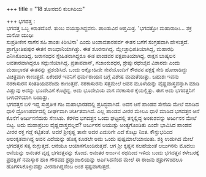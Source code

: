 +++
title = "18 ತೋರದಲಿ ಕುಲಗಿರಿಯ"

+++
ಭಗದತ್ತ :   
ಭಗದತ್ತ ಒಬ್ಬ ಕಿರಾತದೊರೆ. ತುಂಬ ವಯಸ್ಸಾಗಿದ್ದವನು. ಪಾಂಡುವಿನ ಆಪ್ತಮಿತ್ರ. 'ಭಗದತ್ತೋ ಮಹಾರಾಜಃ... ಶಕ್ರ ಮನೋ ಯುಧಿಃ  
ಸುಪ್ರತೀಕೇನ ನಾಗೆನ ಸಹಿ ಶಾಂತಃ ಕಿರೀಟಿನಾ' ಎಂದು ಅಂಶಾವತಾರಪರ್ವ ಈತನ ಬಗೆಗೆ ಸಂಗ್ರಹವಾಗಿ ಹೇಳುತ್ತದೆ. ಪ್ರಾಗ್ಜೋತಿಷಪುರ ಈತನ ರಾಜಧಾನಿಯಾಗಿತ್ತು. ಈತ ಶೂರನಾಗಿದ್ದ. ಮ್ಲೇಚ್ಛಾಧಿಪತಿಯಾಗಿದ್ದ, ಮಹಾರಥಿ ಎನಿಸಿಕೊಂಡಿದ್ದ. ಜರಾಸಂಧನ ಸ್ನೇಹಿತನಾಗಿದ್ದರೂ ಈತ ಪಾಂಡವರ ಪಕ್ಷಪಾತಿಯಾಗಿದ್ದ. ರಾಕ್ಷಸ ಬಾಷ್ಕಲನ ಅವತಾರವಾಗಿದ್ದರೂ ಸದ್ಗುಣಿಯಾಗಿದ್ದ. ಪ್ರತಾಪವಾನ್, ಗಜಾಂಕುಶಧರ, ಶ್ರೇಷ್ಠಃ ರಥೇಚೈವ ವಿಶಾರದಃ ಎಂದು ಮಹಾಭಾರತ ಈತನನ್ನು ಪ್ರಶಂಶಿಸಿದೆ. ಒಂದು ಅಕ್ಷೋಹಿಣೀ ಸೇನೆಯೊಂದಿಗೆ ಕೌರವನ ಪಕ್ಷಕ್ಕೆ ಸೇರಿ ಹೋರಾಡಿದ್ದು ವಿಚಿತ್ರವಾಗಿ ಕಾಣುತ್ತದೆ. ಏಕೆಂದರೆ ಇವನಿಗೆ ಧರ್ಮರಾಯನ ಬಗ್ಗೆ ವಿಶೇಷ ಮಮತೆಯಿತ್ತು. ಬಹುಶಃ ಇವನು ನರಕಾಸುರನ ಸಂತತಿಯವನೆಂದು ಕಾಣುತ್ತದೆ. ನರಕಾಸುರನು ಸತ್ತಮೇಲೆ ಅವನ ಮೂಳೆಯನ್ನು ವೈಷ್ಣವಾಸ್ತ್ರವನ್ನಾಗಿ ಮಾಡಿ ವಿಷ್ಣುವು ಅದನ್ನು ಭೂದೇವಿಗೆ ಕೊಟ್ಟಿದ್ದ. ಅದು ಭೂದೇವಿಯ ಮಗ ನರಕಾಸುರ ಕೈಯಲ್ಲಿತ್ತು. ಈಗ ಅದು ಭಗದತ್ತನಿಗೆ ಬಳುವಳಿಯಾಗಿ ಬಂದಿತ್ತು.   
ಭಗದತ್ತನ ಬಳಿ ಇದ್ದ ಸುಪ್ರತೀಕ ಗಜ ಮಹಾಭಾರತದಲ್ಲಿ ಪ್ರಸಿದ್ಧವಾಗಿದೆ. ಅವನ ಆನೆ ಪಾಂಡವ ಸೇನೆಯ ಮೇಲೆ ಮಾಡಿದ ಧಾಳಿ ದ್ರೋಣಪರ್ವದಲ್ಲಿ ದೀರ್ಘವಾಗಿ ಚರ್ಚಿತವಾಗಿದೆ. ಎಲ್ಲ ಪಾಂಡವ  ವೀರರ ಮೇಲೂ ಧಾಳಿ ಮಾಡಿದ ಭಗದತ್ತನ ಆನೆ ಕೊನೆಗೆ ಅರ್ಜುನನೆದುರು ಸೆಣಸಿತು. ಕೆರಳಿದ ಭಗದತ್ತನ ಒಂದು ಘಟ್ಟದಲ್ಲಿ ತನ್ನಲ್ಲಿದ್ದ ಅಂಕುಶವನ್ನು ಅರ್ಜುನನ ಮೇಲೆ ಬಿಟ್ಟ. ಅದು ಮಹಾಪ್ರಬಲ ವೈಷ್ಣವಾಸ್ತ್ರವಲ್ಲವೆ? ಅರ್ಜುನನ ಆಯುಸ್ಸು ಅಂತ್ಯಗೊಂಡಿತು ಎಂದೇ ಭಾವಿಸಿದ ಪಾಂಡವ ವೀರರ ರಕ್ತ ಗಡ್ಡೆ ಕಟ್ಟಿತಂತೆ. ಆದರೆ ಶ್ರೀಕೃಷ್ಣ ತಾನೇ ಅದರ ಎದುರಿಗೇ ಎದೆ ಕೊಟ್ಟು ನಿಂತ. ಕೌಸ್ತುಭದಿಂದ ಅಲಂಕೃತವಾಗಿದ್ದ ಅವನ ಎದೆಯನ್ನು ಹೊಕ್ಕ ಕೂಡಲೇ ಅದು ಒಂದು ಪುಷ್ಪಮಾಲೆಯಾಯಿತು. ಶಕ್ತಿ ಉಡುಗಿದ ಮೇಲೆ ಭಗದತ್ತನ ಸತ್ವ ಕುಗ್ಗುತ್ತದೆ. ಆನೆಯೂ ಆಯಾಸಗೊಂಡಿರುತ್ತದೆ. ಆಗ ಶ್ರೀ ಕೃಷ್ಣನ ಸಲಹೆಯಂತೆ ಅರ್ಜುನನು ಮೊದಲು ಆನೆಯನ್ನು ಅನಂತರ ವೃದ್ದ ಭಗದತ್ತನನ್ನು ಕೊಂದ. ಅನಂತರ ಅರ್ಜುನ ರಥದಿಂದ ಇಳಿದು ಬಂದು ಭಗದತ್ತನ ಕಳೇಬರಕ್ಕೆ ಪ್ರದಕ್ಷಿಣೆ ನಮಸ್ಕಾರ ಹಾಕಿ ಗೌರವದ ಶ್ರದ್ಧಾಂಜಲಿಯನ್ನು ಅರ್ಪಿಸಿದನೆಂದ ಮೇಲೆ ಈ ರಾಜನು ಶತ್ರುಗಳಿಂದಲೂ ಹೊಗಳಿಸಿಕೊಳ್ಳುವಷ್ಟು ವೀರನಾಗಿದ್ದನೆಂಬ ಅಂಶ ಸ್ಪಷ್ಟವಾಗುತ್ತದೆ.